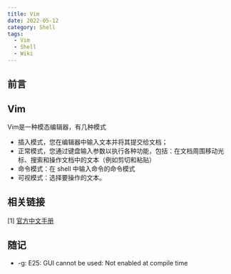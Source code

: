 ```yaml
---
title: Vim
date: 2022-05-12
category: Shell
tags:
  - Vim
  - Shell
  - Wiki
---
```


<!-- more -->

## 前言


## Vim

Vim是一种模态编辑器，有几种模式
  - 插入模式，您在编辑器中输入文本并将其提交给文档；
  - 正常模式，您通过键盘输入参数以执行各种功能，包括：在文档周围移动光标、搜索和操作文档中的文本（例如剪切和粘贴）
  - 命令模式：在 shell 中输入命令的命令模式
  - 可视模式：选择要操作的文本。


## 相关链接

[1] [官方中文手册](https://github.com/yianwillis/vimcdoc)

## 随记

- -g: E25: GUI cannot be used: Not enabled at compile time

